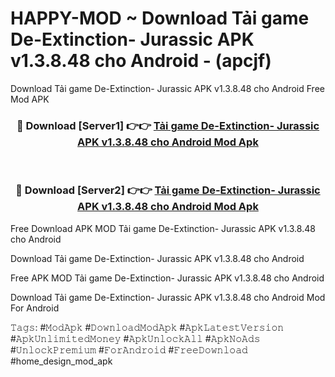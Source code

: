 # HAPPY-MOD ~ Download Tải game De-Extinction- Jurassic APK v1.3.8.48 cho Android - (apcjf)
Download Tải game De-Extinction- Jurassic APK v1.3.8.48 cho Android Free Mod APK

<div align="center">
<h3>🔴 Download [Server1] 👉👉 <a href="https://apk-comot.site?title=Tải_game_De-Extinction-_Jurassic_APK_v1.3.8.48_cho_Android">Tải game De-Extinction- Jurassic APK v1.3.8.48 cho Android Mod Apk</a></h3><br>

<h3>🔴 Download [Server2] 👉👉 <a href="https://apk-comot.site?title=Tải_game_De-Extinction-_Jurassic_APK_v1.3.8.48_cho_Android">Tải game De-Extinction- Jurassic APK v1.3.8.48 cho Android Mod Apk</a></h3>
</div>


Free Download APK MOD Tải game De-Extinction- Jurassic APK v1.3.8.48 cho Android

Download Tải game De-Extinction- Jurassic APK v1.3.8.48 cho Android 

Free APK MOD Tải game De-Extinction- Jurassic APK v1.3.8.48 cho Android 

Download Tải game De-Extinction- Jurassic APK v1.3.8.48 cho Android Mod For Android

𝚃𝚊𝚐𝚜: #𝙼𝚘𝚍𝙰𝚙𝚔 #𝙳𝚘𝚠𝚗𝚕𝚘𝚊𝚍𝙼𝚘𝚍𝙰𝚙𝚔 #𝙰𝚙𝚔𝙻𝚊𝚝𝚎𝚜𝚝𝚅𝚎𝚛𝚜𝚒𝚘𝚗 #𝙰𝚙𝚔𝚄𝚗𝚕𝚒𝚖𝚒𝚝𝚎𝚍𝙼𝚘𝚗𝚎𝚢 #𝙰𝚙𝚔𝚄𝚗𝚕𝚘𝚌𝚔𝙰𝚕𝚕 #𝙰𝚙𝚔𝙽𝚘𝙰𝚍𝚜 #𝚄𝚗𝚕𝚘𝚌𝚔𝙿𝚛𝚎𝚖𝚒𝚞𝚖 #𝙵𝚘𝚛𝙰𝚗𝚍𝚛𝚘𝚒𝚍 #𝙵𝚛𝚎𝚎𝙳𝚘𝚠𝚗𝚕𝚘𝚊𝚍 #home_design_mod_apk